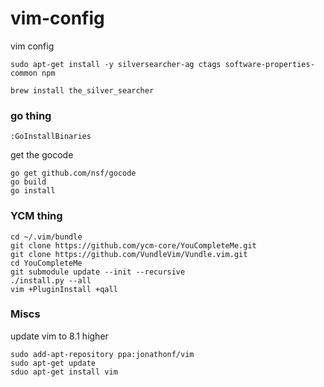 # vim-config
vim config
```
sudo apt-get install -y silversearcher-ag ctags software-properties-common npm
```

```
brew install the_silver_searcher
```


### go thing
```
:GoInstallBinaries
```

get the gocode
```
go get github.com/nsf/gocode
go build
go install
```

### YCM thing
```
cd ~/.vim/bundle
git clone https://github.com/ycm-core/YouCompleteMe.git
git clone https://github.com/VundleVim/Vundle.vim.git
cd YouCompleteMe
git submodule update --init --recursive
./install.py --all
vim +PluginInstall +qall
```

### Miscs
update vim to 8.1 higher
```
sudo add-apt-repository ppa:jonathonf/vim
sudo apt-get update
sduo apt-get install vim
```

